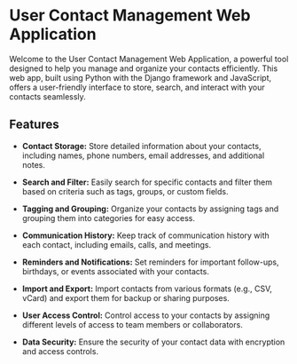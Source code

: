# User Contact Management Web Application

Welcome to the User Contact Management Web Application, a powerful tool designed to help you manage and organize your contacts efficiently. This web app, built using Python with the Django framework and JavaScript, offers a user-friendly interface to store, search, and interact with your contacts seamlessly.

## Features

- **Contact Storage:** Store detailed information about your contacts, including names, phone numbers, email addresses, and additional notes.

- **Search and Filter:** Easily search for specific contacts and filter them based on criteria such as tags, groups, or custom fields.

- **Tagging and Grouping:** Organize your contacts by assigning tags and grouping them into categories for easy access.

- **Communication History:** Keep track of communication history with each contact, including emails, calls, and meetings.

- **Reminders and Notifications:** Set reminders for important follow-ups, birthdays, or events associated with your contacts.

- **Import and Export:** Import contacts from various formats (e.g., CSV, vCard) and export them for backup or sharing purposes.

- **User Access Control:** Control access to your contacts by assigning different levels of access to team members or collaborators.

- **Data Security:** Ensure the security of your contact data with encryption and access controls.
